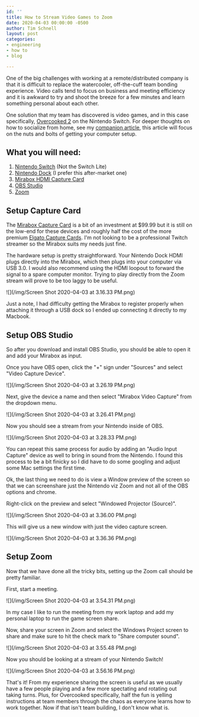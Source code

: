 ```yaml
---
id: ''
title: How to Stream Video Games to Zoom
date: 2020-04-03 00:00:00 -0500
author: Tim Schnell
layout: post
categories:
- engineering
- how to
- blog

---
```

One of the big challenges with working at a remote/distributed company is that it is difficult to replace the watercooler, off-the-cuff team bonding experience. Video calls tend to focus on business and meeting efficiency and it is awkward to try and shoot the breeze for a few minutes and learn something personal about each other.

One solution that my team has discovered is video games, and in this case specifically, [Overcooked 2](https://store.steampowered.com/app/728880/Overcooked_2/) on the Nintendo Switch. For deeper thoughts on how to socialize from home, see my [companion article](https://tims.io/2020-04-02-how-to-team-build-remotely/), this article will focus on the nuts and bolts of getting your computer setup.

## What you will need:

1. [Nintendo Switch](https://www.nintendo.com/switch/) (Not the Switch Lite)
2. [Nintendo Dock](https://www.amazon.com/gp/product/B07VHZC2T6/ref=ppx_yo_dt_b_search_asin_title?ie=UTF8&psc=1) (I prefer this after-market one)
3. [Mirabox HDMI Capture Card](https://www.amazon.com/gp/product/B07C6KCBYB/ref=ppx_yo_dt_b_search_asin_title?ie=UTF8&psc=1)
4. [OBS Studio](https://obsproject.com/)
5. [Zoom](https://zoom.us/)

## Setup Capture Card

The [Mirabox Capture Card](https://www.amazon.com/gp/product/B07C6KCBYB/ref=ppx_yo_dt_b_search_asin_title?ie=UTF8&psc=1) is a bit of an investment at $99.99 but it is still on the low-end for these devices and roughly half the cost of the more premium [Elgato Capture Cards](https://www.amazon.com/Elgato-Game-Capture-HD60-PlayStation/dp/B07VWXCXM7?th=1). I'm not looking to be a professional Twitch streamer so the Mirabox suits my needs just fine.

The hardware setup is pretty straightforward. Your Nintendo Dock HDMI plugs directly into the Mirabox, which then plugs into your computer via USB 3.0. I would also recommend using the HDMI loopout to forward the signal to a spare computer monitor. Trying to play directly from the Zoom stream will prove to be too laggy to be useful.

![](/img/Screen Shot 2020-04-03 at 3.16.33 PM.png)

Just a note, I had difficulty getting the Mirabox to register properly when attaching it through a USB dock so I ended up connecting it directly to my Macbook.

## Setup OBS Studio

So after you download and install OBS Studio, you should be able to open it and add your Mirabox as input.

Once you have OBS open, click the "+" sign under "Sources" and select "Video Capture Device".

![](/img/Screen Shot 2020-04-03 at 3.26.19 PM.png)

Next, give the device a name and then select "Mirabox Video Capture" from the dropdown menu.

![](/img/Screen Shot 2020-04-03 at 3.26.41 PM.png)

Now you should see a stream from your Nintendo inside of OBS.

![](/img/Screen Shot 2020-04-03 at 3.28.33 PM.png)

You can repeat this same process for audio by adding an "Audio Input Capture" device as well to bring in sound from the Nintendo. I found this process to be a bit finicky so I did have to do some googling and adjust some Mac settings the first time.

Ok, the last thing we need to do is view a Window preview of the screen so that we can screenshare just the Nintendo viz Zoom and not all of the OBS options and chrome.

Right-click on the preview and select "Windowed Projector (Source)".

![](/img/Screen Shot 2020-04-03 at 3.36.00 PM.png)

This will give us a new window with just the video capture screen.

![](/img/Screen Shot 2020-04-03 at 3.36.36 PM.png)

## Setup Zoom

Now that we have done all the tricky bits, setting up the Zoom call should be pretty familiar.

First, start a meeting.

![](/img/Screen Shot 2020-04-03 at 3.54.31 PM.png)

In my case I like to run the meeting from my work laptop and add my personal laptop to run the game screen share.

Now, share your screen in Zoom and select the Windows Project screen to share and make sure to hit the check mark to "Share computer sound".

![](/img/Screen Shot 2020-04-03 at 3.55.48 PM.png)

Now you should be looking at a stream of your Nintendo Switch!

![](/img/Screen Shot 2020-04-03 at 3.56.16 PM.png)

That's it! From my experience sharing the screen is useful as we usually have a few people playing and a few more spectating and rotating out taking turns. Plus, for Overcooked specifically, half the fun is yelling instructions at team members through the chaos as everyone learns how to work together. Now if that isn't team building, I don't know what is.
